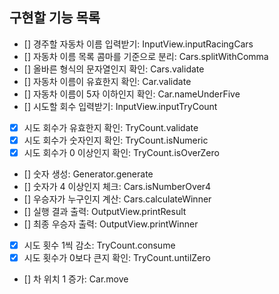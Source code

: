 ## 구현할 기능 목록

- [] 경주할 자동차 이름 입력받기: InputView.inputRacingCars
- [] 자동차 이름 목록 콤마를 기준으로 분리: Cars.splitWithComma
- [] 올바른 형식의 문자열인지 확인: Cars.validate
- [] 자동차 이름이 유효한지 확인: Car.validate
- [] 자동차 이름이 5자 이하인지 확인: Car.nameUnderFive
- [] 시도할 회수 입력받기: InputView.inputTryCount
- [X] 시도 회수가 유효한지 확인: TryCount.validate
- [X] 시도 회수가 숫자인지 확인: TryCount.isNumeric
- [X] 시도 회수가 0 이상인지 확인: TryCount.isOverZero
- [] 숫자 생성: Generator.generate
- [] 숫자가 4 이상인지 체크: Cars.isNumberOver4
- [] 우승자가 누구인지 계산: Cars.calculateWinner
- [] 실행 결과 출력: OutputView.printResult
- [] 최종 우승자 출력: OutputView.printWinner
- [X] 시도 횟수 1씩 감소: TryCount.consume
- [X] 시도 횟수가 0보다 큰지 확인: TryCount.untilZero
- [] 차 위치 1 증가: Car.move

